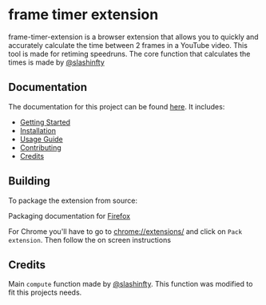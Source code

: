 # frame timer extension

frame-timer-extension is a browser extension that allows you to quickly and accurately calculate the time between 2 frames in a YouTube video. This tool is made for retiming speedruns. The core function that calculates the times is made by [@slashinfty](https://github.com/slashinfty/yt-frame-timer)

## Documentation

The documentation for this project can be found [here](https://github.com/PottuGD/frame-timer-extension/wiki).
It includes:

- [Getting Started](https://github.com/PottuGD/frame-timer-extension/wiki/Getting-started)
- [Installation](https://github.com/PottuGD/frame-timer-extension/wiki/Getting-started)
- [Usage Guide](https://github.com/PottuGD/frame-timer-extension/wiki/Getting-started)
- [Contributing](https://github.com/PottuGD/frame-timer-extension/wiki/Getting-started)
- [Credits](https://github.com/PottuGD/frame-timer-extension/wiki/Getting-started)

## Building

To package the extension from source:

Packaging documentation for [Firefox](https://extensionworkshop.com/documentation/publish/package-your-extension/)

For Chrome you'll have to go to [chrome://extensions/](chrome://extensions/) and click on `Pack extension`. Then follow the on screen instructions

## Credits

Main `compute` function made by [@slashinfty](https://github.com/slashinfty/yt-frame-timer/blob/master/main.js#L1).
This function was modified to fit this projects needs.

